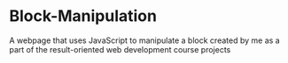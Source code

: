 # Block-Manipulation
A webpage that uses JavaScript to manipulate a block created by me as a part of the result-oriented web development course projects 
